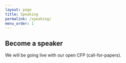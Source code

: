 ```yaml
---
layout: page
title: Speaking
permalink: /speaking/
menu_order: 1
---
```


## Become a speaker

We will be going live with our open CFP (call-for-papers).
